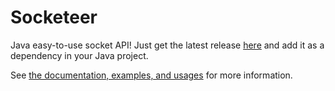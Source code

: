 # Socketeer
Java easy-to-use socket API! Just get the latest release [here](https://github.com/DenDen747/Socketeer/raw/main/builds/Java/Socketeer_3.4.jar) and add it as a dependency in your Java project.

See [the documentation, examples, and usages](https://github.com/DenDen747/Socketeer/wiki) for more information.
